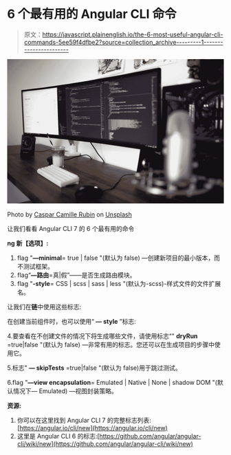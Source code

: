 # 6 个最有用的 Angular CLI 命令

> 原文：<https://javascript.plainenglish.io/the-6-most-useful-angular-cli-commands-5ee59f4dfbe2?source=collection_archive---------1----------------------->

![](img/1414a4e3beadad5debbee0848bc25e4c.png)

Photo by [Caspar Camille Rubin](https://unsplash.com/@casparrubin?utm_source=unsplash&utm_medium=referral&utm_content=creditCopyText) on [Unsplash](https://unsplash.com/?utm_source=unsplash&utm_medium=referral&utm_content=creditCopyText)

让我们看看 Angular CLI 7 的 6 个最有用的命令

**ng 新【选项】:**

1.  flag "**—minimal**= true | false "(默认为 false) —创建新项目的最小版本，而不测试框架。
2.  flag“**—路由**=真|假”——是否生成路由模块。
3.  flag "**-style**= CSS | scss | sass | less "(默认为-scss)-样式文件的文件扩展名。

让我们在**链**中使用这些标志:

在创建当前组件时，也可以使用“ **— style** ”标志:

4.要查看在不创建文件的情况下将生成哪些文件，请使用标志“" **dryRun** =true|false "(默认为 false) —非常有用的标志。您还可以在生成项目的步骤中使用它。

5.标志" **— skipTests** =true|false "(默认为 false)用于跳过测试。

6.flag "**—view encapsulation**= Emulated | Native | None | shadow DOM "(默认情况下— Emulated) —视图封装策略。

**资源:**

1.  你可以在这里找到 Angular CLI 7 的完整标志列表:[https://angular.io/cli/new](https://angular.io/cli/new)
2.  这里是 Angular CLI 6 的标志:[https://github.com/angular/angular-cli/wiki/new](https://github.com/angular/angular-cli/wiki/new)